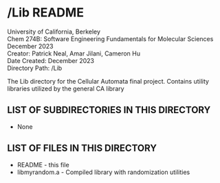 # /Lib README

University of California, Berkeley  
Chem 274B: Software Engineering Fundamentals for Molecular Sciences  
December 2023  
Creator:  Patrick Neal, Amar Jilani, Cameron Hu  
Date Created: December 2023  
Directory Path: /Lib  

The Lib directory for the Cellular Automata final project.
Contains utility libraries utilized by the general CA library

## LIST OF SUBDIRECTORIES IN THIS DIRECTORY

- None

## LIST OF FILES IN THIS DIRECTORY

- README - this file
- libmyrandom.a - Compiled library with randomization utilities
